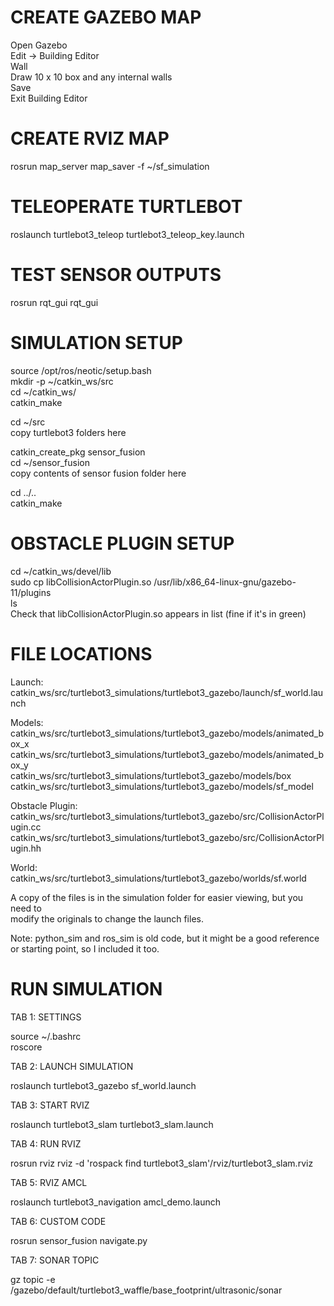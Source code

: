 
# CREATE GAZEBO MAP

Open Gazebo <br/>
Edit -> Building Editor <br/>
Wall <br/>
Draw 10 x 10 box and any internal walls <br/>
Save <br/>
Exit Building Editor <br/>


# CREATE RVIZ MAP

rosrun map_server map_saver -f ~/sf_simulation


# TELEOPERATE TURTLEBOT

roslaunch turtlebot3_teleop turtlebot3_teleop_key.launch


# TEST SENSOR OUTPUTS

rosrun rqt_gui rqt_gui


# SIMULATION SETUP

source /opt/ros/neotic/setup.bash <br/>
mkdir -p ~/catkin_ws/src <br/>
cd ~/catkin_ws/ <br/>
catkin_make <br/>

cd ~/src <br/>
copy turtlebot3 folders here <br/>

catkin_create_pkg sensor_fusion <br/>
cd ~/sensor_fusion <br/>
copy contents of sensor fusion folder here <br/>

cd ../.. <br/>
catkin_make <br/>


# OBSTACLE PLUGIN SETUP

cd ~/catkin_ws/devel/lib <br/>
sudo cp libCollisionActorPlugin.so /usr/lib/x86_64-linux-gnu/gazebo-11/plugins <br/>
ls <br/>
Check that libCollisionActorPlugin.so appears in list (fine if it's in green) <br/>


# FILE LOCATIONS

Launch: <br/>
catkin_ws/src/turtlebot3_simulations/turtlebot3_gazebo/launch/sf_world.launch <br/>

Models: <br/>
catkin_ws/src/turtlebot3_simulations/turtlebot3_gazebo/models/animated_box_x <br/>
catkin_ws/src/turtlebot3_simulations/turtlebot3_gazebo/models/animated_box_y <br/>
catkin_ws/src/turtlebot3_simulations/turtlebot3_gazebo/models/box <br/>
catkin_ws/src/turtlebot3_simulations/turtlebot3_gazebo/models/sf_model <br/>

Obstacle Plugin: <br/>
catkin_ws/src/turtlebot3_simulations/turtlebot3_gazebo/src/CollisionActorPlugin.cc <br/>
catkin_ws/src/turtlebot3_simulations/turtlebot3_gazebo/src/CollisionActorPlugin.hh <br/>

World: <br/>
catkin_ws/src/turtlebot3_simulations/turtlebot3_gazebo/worlds/sf.world <br/>

A copy of the files is in the simulation folder for easier viewing, but you need to <br/>
modify the originals to change the launch files.

Note: python_sim and ros_sim is old code, but it might be a good reference or starting
point, so I included it too.


# RUN SIMULATION

TAB 1: SETTINGS

source ~/.bashrc <br/>
roscore



TAB 2: LAUNCH SIMULATION

roslaunch turtlebot3_gazebo sf_world.launch



TAB 3: START RVIZ

roslaunch turtlebot3_slam turtlebot3_slam.launch



TAB 4: RUN RVIZ

rosrun rviz rviz -d 'rospack find turtlebot3_slam'/rviz/turtlebot3_slam.rviz



TAB 5: RVIZ AMCL

roslaunch turtlebot3_navigation amcl_demo.launch



TAB 6: CUSTOM CODE

rosrun sensor_fusion navigate.py



TAB 7: SONAR TOPIC

gz topic -e /gazebo/default/turtlebot3_waffle/base_footprint/ultrasonic/sonar

